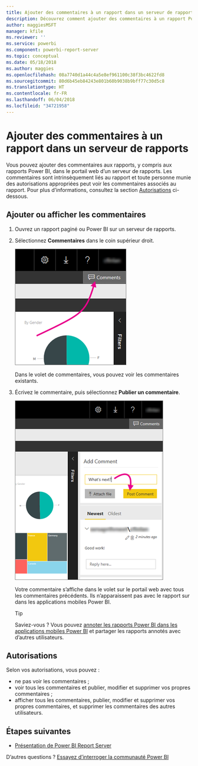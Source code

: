 ```yaml
---
title: Ajouter des commentaires à un rapport dans un serveur de rapports - Power BI Report Server
description: Découvrez comment ajouter des commentaires à un rapport Power BI ou à un rapport paginé sur un serveur de rapports Power BI ou un serveur de rapports SQL Server Reporting Services.
author: maggiesMSFT
manager: kfile
ms.reviewer: ''
ms.service: powerbi
ms.component: powerbi-report-server
ms.topic: conceptual
ms.date: 05/18/2018
ms.author: maggies
ms.openlocfilehash: 08a7740d1a44c4a5e8ef961100c38f3bc4622fd8
ms.sourcegitcommit: 80d6b45eb84243e801b60b9038b9bff77c30d5c8
ms.translationtype: HT
ms.contentlocale: fr-FR
ms.lasthandoff: 06/04/2018
ms.locfileid: "34721958"
---
```

# <a name="add-comments-to-a-report-in-a-report-server"></a>Ajouter des commentaires à un rapport dans un serveur de rapports
Vous pouvez ajouter des commentaires aux rapports, y compris aux rapports Power BI, dans le portail web d’un serveur de rapports. Les commentaires sont intrinsèquement liés au rapport et toute personne munie des autorisations appropriées peut voir les commentaires associés au rapport. Pour plus d’informations, consultez la section [Autorisations](#permissions) ci-dessous.

## <a name="add-or-view-comments"></a>Ajouter ou afficher les commentaires
1. Ouvrez un rapport paginé ou Power BI sur un serveur de rapports.
2. Sélectionnez **Commentaires** dans le coin supérieur droit.
   
    ![Sélectionner des commentaires](media/add-comments/report-server-web-portal-comments-button.png)
   
    Dans le volet de commentaires, vous pouvez voir les commentaires existants.
3. Écrivez le commentaire, puis sélectionnez **Publier un commentaire**.
   
    ![Publier un commentaire](media/add-comments/report-server-web-portal-comments-pane.png)
   
    Votre commentaire s’affiche dans le volet sur le portail web avec tous les commentaires précédents. Ils n’apparaissent pas avec le rapport sur dans les applications mobiles Power BI.
   
   > [!TIP]
   > Saviez-vous ? Vous pouvez [annoter les rapports Power BI dans les applications mobiles Power BI](../mobile-annotate-and-share-a-tile-from-the-mobile-apps.md) et partager les rapports annotés avec d’autres utilisateurs.
   > 
   > 

## <a name="permissions"></a>Autorisations
Selon vos autorisations, vous pouvez :

* ne pas voir les commentaires ;
* voir tous les commentaires et publier, modifier et supprimer vos propres commentaires ;
* afficher tous les commentaires, publier, modifier et supprimer vos propres commentaires, et supprimer les commentaires des autres utilisateurs.

## <a name="next-steps"></a>Étapes suivantes
* [Présentation de Power BI Report Server](get-started.md)  

D’autres questions ? [Essayez d’interroger la communauté Power BI](https://community.powerbi.com/)

